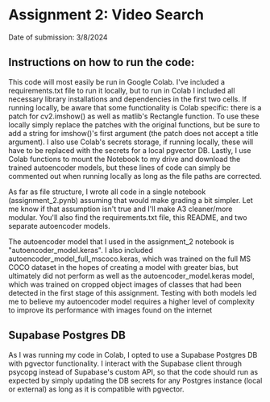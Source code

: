 # Assignment 2: Video Search

Date of submission: 3/8/2024

## Instructions on how to run the code:

This code will most easily be run in Google Colab. I've included a requirements.txt file to run it locally, but to run in Colab I included all necessary library installations and dependencies in the first two cells. If running locally, be aware that some functionality is Colab specific: there is a patch for cv2.imshow() as well as matlib's Rectangle function. To use these locally simply replace the patches with the original functions, but be sure to add a string for imshow()'s first argument (the patch does not accept a title argument). I also use Colab's secrets storage, if running locally, these will have to be replaced with the secrets for a local pgvector DB. Lastly, I use Colab functions to mount the Notebook to my drive and download the trained autoencoder models, but these lines of code can simply be commented out when running locally as long as the file paths are corrected.

As far as file structure, I wrote all code in a single notebook (assignment_2.pynb) assuming that would make grading a bit simpler. Let me know if that assumption isn't true and I'll make A3 cleaner/more modular. You'll also find the requirements.txt file, this README, and two separate autoencoder models.

The autoencoder model that I used in the assignment_2 notebook is "autoencoder_model.keras". I also included autoencoder_model_full_mscoco.keras, which was trained on the full MS COCO dataset in the hopes of creating a model with greater bias, but ultimately did not perform as well as the autoencoder_model.keras model, which was trained on cropped object images of classes that had been detected in the first stage of this assignment. Testing with both models led me to believe my autoencoder model requires a higher level of complexity to improve its performance with images found on the internet

## Supabase Postgres DB

As I was running my code in Colab, I opted to use a Supabase Postgres DB with pgvector functionality. I interact with the Supabase client through psycopg instead of Supabase's custom API, so that the code should run as expected by simply updating the DB secrets for any Postgres instance (local or external) as long as it is compatible with pgvector.

